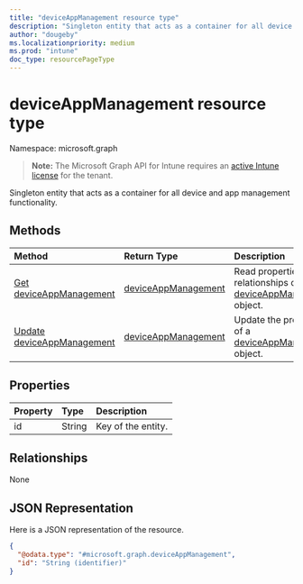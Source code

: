 ```yaml
---
title: "deviceAppManagement resource type"
description: "Singleton entity that acts as a container for all device and app management functionality."
author: "dougeby"
ms.localizationpriority: medium
ms.prod: "intune"
doc_type: resourcePageType
---
```


# deviceAppManagement resource type

Namespace: microsoft.graph

> **Note:** The Microsoft Graph API for Intune requires an [active Intune license](https://go.microsoft.com/fwlink/?linkid=839381) for the tenant.

Singleton entity that acts as a container for all device and app management functionality.

## Methods
|Method|Return Type|Description|
|:---|:---|:---|
|[Get deviceAppManagement](../api/intune-unlock-deviceappmanagement-get.md)|[deviceAppManagement](../resources/intune-unlock-deviceappmanagement.md)|Read properties and relationships of the [deviceAppManagement](../resources/intune-unlock-deviceappmanagement.md) object.|
|[Update deviceAppManagement](../api/intune-unlock-deviceappmanagement-update.md)|[deviceAppManagement](../resources/intune-unlock-deviceappmanagement.md)|Update the properties of a [deviceAppManagement](../resources/intune-unlock-deviceappmanagement.md) object.|

## Properties
|Property|Type|Description|
|:---|:---|:---|
|id|String|Key of the entity.|

## Relationships
None

## JSON Representation
Here is a JSON representation of the resource.
<!-- {
  "blockType": "resource",
  "keyProperty": "id",
  "@odata.type": "microsoft.graph.deviceAppManagement"
}
-->
``` json
{
  "@odata.type": "#microsoft.graph.deviceAppManagement",
  "id": "String (identifier)"
}
```





